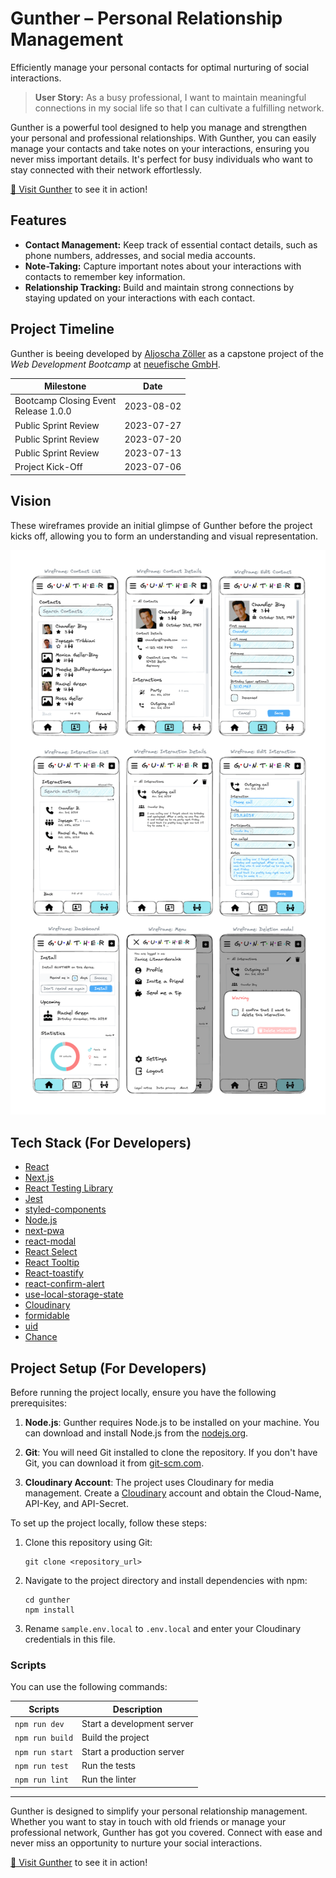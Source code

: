 # Gunther – Personal Relationship Management

Efficiently manage your personal contacts for optimal nurturing of social interactions.

> **User Story:** As a busy professional, I want to maintain meaningful connections in my social life so that I can cultivate a fulfilling network.

Gunther is a powerful tool designed to help you manage and strengthen your personal and professional relationships. With Gunther, you can easily manage your contacts and take notes on your interactions, ensuring you never miss important details. It's perfect for busy individuals who want to stay connected with their network effortlessly.

[&#x1F517; Visit Gunther](https://gunther.aljoschazoeller.com/) to see it in action!

## Features

- **Contact Management:** Keep track of essential contact details, such as phone numbers, addresses, and social media accounts.
- **Note-Taking:** Capture important notes about your interactions with contacts to remember key information.
- **Relationship Tracking:** Build and maintain strong connections by staying updated on your interactions with each contact.

## Project Timeline

Gunther is beeing developed by [Aljoscha Zöller](https://github.com/josch87) as a capstone project of the _Web Development Bootcamp_ at [neuefische GmbH](https://www.neuefische.de/en).

| Milestone                               | Date       |
| --------------------------------------- | ---------- |
| Bootcamp Closing Event<br>Release 1.0.0 | 2023-08-02 |
| Public Sprint Review                    | 2023-07-27 |
| Public Sprint Review                    | 2023-07-20 |
| Public Sprint Review                    | 2023-07-13 |
| Project Kick-Off                        | 2023-07-06 |

## Vision

These wireframes provide an initial glimpse of Gunther before the project kicks off, allowing you to form an understanding and visual representation.

![First wireframes of Gunther](/public/vision_wireframes.png)

## Tech Stack (For Developers)

- [React](https://reactjs.org)
- [Next.js](https://nextjs.org/)
- [React Testing Library](https://testing-library.com)
- [Jest](https://jestjs.io/)
- [styled-components](https://www.styled-components.com)
- [Node.js](https://nodejs.org)
- [next-pwa](https://www.npmjs.com/package/next-pwa)
- [react-modal](https://reactcommunity.org/react-modal/)
- [React Select](https://react-select.com/)
- [React Tooltip](https://react-tooltip.com/)
- [React-toastify](https://fkhadra.github.io/react-toastify/)
- [react-confirm-alert](https://www.npmjs.com/package/react-confirm-alert)
- [use-local-storage-state](https://www.npmjs.com/package/use-local-storage-state)
- [Cloudinary](https://cloudinary.com)
- [formidable](https://www.npmjs.com/package/formidable)
- [uid](https://www.npmjs.com/package/uid)
- [Chance](https://chancejs.com/)

## Project Setup (For Developers)

Before running the project locally, ensure you have the following prerequisites:

1. **Node.js**: Gunther requires Node.js to be installed on your machine. You can download and install Node.js from the [nodejs.org](https://nodejs.org/).

2. **Git**: You will need Git installed to clone the repository. If you don't have Git, you can download it from [git-scm.com](https://git-scm.com).

3. **Cloudinary Account**: The project uses Cloudinary for media management. Create a [Cloudinary](https://cloudinary.com) account and obtain the Cloud-Name, API-Key, and API-Secret.

To set up the project locally, follow these steps:

1. Clone this repository using Git:
   ```
   git clone <repository_url>
   ```
2. Navigate to the project directory and install dependencies with npm:
   ```
   cd gunther
   npm install
   ```
3. Rename `sample.env.local` to `.env.local` and enter your Cloudinary credentials in this file.

### Scripts

You can use the following commands:

| Scripts         | Description                |
| --------------- | -------------------------- |
| `npm run dev`   | Start a development server |
| `npm run build` | Build the project          |
| `npm run start` | Start a production server  |
| `npm run test`  | Run the tests              |
| `npm run lint`  | Run the linter             |

---

Gunther is designed to simplify your personal relationship management. Whether you want to stay in touch with old friends or manage your professional network, Gunther has got you covered. Connect with ease and never miss an opportunity to nurture your social interactions.

[&#x1F517; Visit Gunther](https://gunther.aljoschazoeller.com/) to see it in action!

